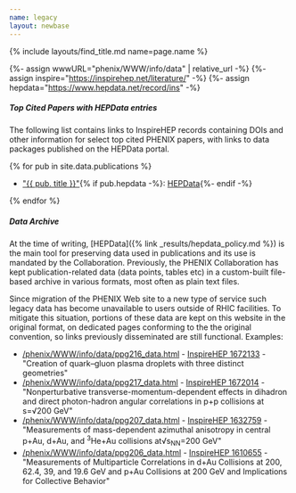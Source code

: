 ```yaml
---
name: legacy
layout: newbase
---
```

{% include layouts/find_title.md name=page.name %}

{%- assign wwwURL="phenix/WWW/info/data" | relative_url -%}
{%- assign inspire="https://inspirehep.net/literature/" -%}
{%- assign hepdata="https://www.hepdata.net/record/ins" -%}


##### Top Cited Papers with HEPData entries

The following list contains links to InspireHEP records containing DOIs and other information
for select top cited PHENIX papers, with links to data packages published on the HEPData portal.

{% for pub in site.data.publications %}
* <a href="{{ inspire }}{{ pub.inspire }}" target="_blank">"{{ pub. title }}"</a>{% if pub.hepdata -%}:&nbsp;<a href="{{ hepdata }}{{ pub.inspire }}" target="_blank">HEPData</a>{%- endif -%}

{% endfor %}

##### Data Archive

At the time of writing, [HEPData]({% link _results/hepdata_policy.md %})
is the main tool for preserving data used in publications
and its use is mandated by the Collaboration.
Previously, the PHENIX Collaboration has kept publication-related
data (data points, tables etc) in a custom-built file-based
archive in various formats, most often as plain text files.


Since migration of the PHENIX Web site to a new type of service
such legacy data has become unavailable to users outside
of RHIC facilities. To mitigate this situation, portions
of these data are kept on this website in the original
format, on dedicated pages conforming to the
the original convention, so links previously disseminated
are still functional. Examples:

*  <a href="{{ wwwURL }}/ppg216_data.html" target="_blank">/phenix/WWW/info/data/ppg216_data.html</a> - <a href="https://inspirehep.net/literature/1672133" target="_blank">InspireHEP 1672133</a> - "Creation of quark–gluon plasma droplets with three distinct geometries"
*  <a href="{{ wwwURL }}/ppg217_data.html" target="_blank">/phenix/WWW/info/data/ppg217_data.html</a> - <a href="https://inspirehep.net/literature/1672014" target="_blank">InspireHEP 1672014</a> - "Nonperturbative transverse-momentum-dependent effects in dihadron and direct photon-hadron angular correlations in p+p collisions at s=√200 GeV"
* <a href="{{ wwwURL }}/ppg207_data.html" target="_blank">/phenix/WWW/info/data/ppg207_data.html</a> - <a href="https://inspirehep.net/literature/1632759" target="_blank">InspireHEP 1632759</a> - "Measurements of mass-dependent azimuthal anisotropy in central p+Au, d+Au, and <sup>3</sup>He+Au collisions at ​​√s<sub>NN</sub>=200 GeV"
* <a href="{{ wwwURL }}//ppg206_data.html" target="_blank">/phenix/WWW/info/data/ppg206_data.html</a> - <a href="https://inspirehep.net/literature/1610655" target="_blank">InspireHEP 1610655</a> - "Measurements of Multiparticle Correlations in d+Au Collisions at 200, 62.4, 39, and 19.6 GeV and p+Au Collisions at 200 GeV and Implications for Collective Behavior"
